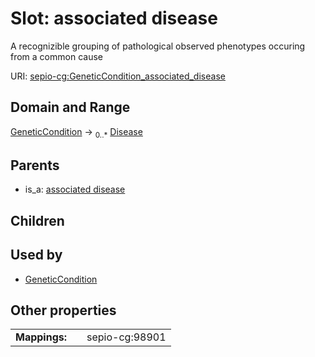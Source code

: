
# Slot: associated disease


A recognizible grouping of pathological observed phenotypes occuring from a common cause

URI: [sepio-cg:GeneticCondition_associated_disease](http://purl.obolibrary.org/obo/SEPIOCG_GeneticCondition_associated_disease)


## Domain and Range

[GeneticCondition](GeneticCondition.md) &#8594;  <sub>0..\*</sub> [Disease](Disease.md)

## Parents

 *  is_a: [associated disease](associated_disease.md)

## Children


## Used by

 * [GeneticCondition](GeneticCondition.md)

## Other properties

|  |  |  |
| --- | --- | --- |
| **Mappings:** | | sepio-cg:98901 |

